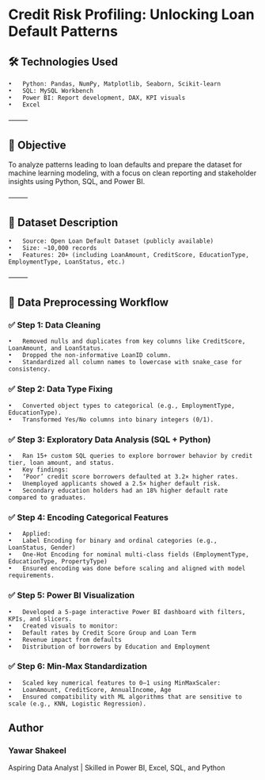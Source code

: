 # Credit Risk Profiling: Unlocking Loan Default Patterns

## 🛠️ Technologies Used
	• 	Python: Pandas, NumPy, Matplotlib, Seaborn, Scikit-learn
	• 	SQL: MySQL Workbench
	• 	Power BI: Report development, DAX, KPI visuals
 	• 	Excel
      
 

⸻

## 🎯 Objective

To analyze patterns leading to loan defaults and prepare the dataset for machine learning modeling, with a focus on clean reporting and stakeholder insights using Python, SQL, and Power BI.

⸻

## 📁 Dataset Description
	•	Source: Open Loan Default Dataset (publicly available)
	•	Size: ~10,000 records
	•	Features: 20+ (including LoanAmount, CreditScore, EducationType, EmploymentType, LoanStatus, etc.)

⸻

## 🔄 Data Preprocessing Workflow

### ✅ Step 1: Data Cleaning
	•	Removed nulls and duplicates from key columns like CreditScore, LoanAmount, and LoanStatus.
	•	Dropped the non-informative LoanID column.
	•	Standardized all column names to lowercase with snake_case for consistency.

### ✅ Step 2: Data Type Fixing
	•	Converted object types to categorical (e.g., EmploymentType, EducationType).
	•	Transformed Yes/No columns into binary integers (0/1).

### ✅ Step 3: Exploratory Data Analysis (SQL + Python)
	•	Ran 15+ custom SQL queries to explore borrower behavior by credit tier, loan amount, and status.
	•	Key findings:
	•	‘Poor’ credit score borrowers defaulted at 3.2× higher rates.
	•	Unemployed applicants showed a 2.5× higher default risk.
	•	Secondary education holders had an 18% higher default rate compared to graduates.

### ✅ Step 4: Encoding Categorical Features
	•	Applied:
	•	Label Encoding for binary and ordinal categories (e.g., LoanStatus, Gender)
	•	One-Hot Encoding for nominal multi-class fields (EmploymentType, EducationType, PropertyType)
	•	Ensured encoding was done before scaling and aligned with model requirements.

### ✅ Step 5: Power BI Visualization
	•	Developed a 5-page interactive Power BI dashboard with filters, KPIs, and slicers.
	•	Created visuals to monitor:
	•	Default rates by Credit Score Group and Loan Term
	•	Revenue impact from defaults
	•	Distribution of borrowers by Education and Employment

### ✅ Step 6: Min-Max Standardization
	•	Scaled key numerical features to 0–1 using MinMaxScaler:
	•	LoanAmount, CreditScore, AnnualIncome, Age
	•	Ensured compatibility with ML algorithms that are sensitive to scale (e.g., KNN, Logistic Regression).

 ## Author
### Yawar Shakeel
Aspiring Data Analyst | Skilled in Power BI, Excel, SQL, and Python
